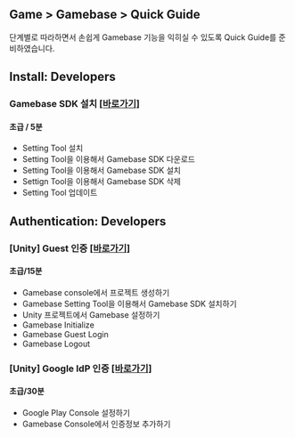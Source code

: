 ## Game > Gamebase > Quick Guide

단계별로 따라하면서 손쉽게 Gamebase 기능을 익히실 수 있도록 Quick Guide를 준비하였습니다.

## Install: Developers

### Gamebase SDK 설치 [\[바로가기\]](https://forward.nhn.com/2020/seoul/hands-on-labs/gamebase.install-with-setting-tool/)

#### 초급 / 5분
	
* Setting Tool 설치
* Setting Tool을 이용해서 Gamebase SDK 다운로드
* Setting Tool을 이용해서 Gamebase SDK 설치
* Settign Tool을 이용해서 Gamebase SDK 삭제
* Setting Tool 업데이트

## Authentication: Developers

### [Unity] Guest 인증 [\[바로가기\]](https://forward.nhn.com/2020/seoul/hands-on-labs/gamebase.guest-auth-on-unity/)

#### 초급/15분

* Gamebase console에서 프로젝트 생성하기
* Gamebase Setting Tool을 이용해서 Gamebase SDK 설치하기
* Unity 프로젝트에서 Gamebase 설정하기
* Gamebase Initialize
* Gamebase Guest Login
* Gamebase Logout

### [Unity] Google IdP 인증 [\[바로가기\]](https://forward.nhn.com/2020/seoul/hands-on-labs/gamebase.google-setting/)

#### 초급/30분

* Google Play Console 설정하기
* Gamebase Console에서 인증정보 추가하기

